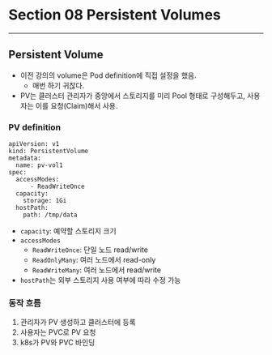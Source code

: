 # Section 08 Persistent Volumes

---
## Persistent Volume
- 이전 강의의 volume은 Pod definition에 직접 설정을 했음.
  - 매번 하기 귀찮다.
- PV는 클러스터 관리자가 중앙에서 스토리지를 미리 Pool 형태로 구성해두고, 
사용자는 이를 요청(Claim)해서 사용.

### PV definition
~~~
apiVersion: v1
kind: PersistentVolume
metadata:
  name: pv-vol1
spec:
  accessModes:
      - ReadWriteOnce
  capacity:
    storage: 1Gi
  hostPath:
    path: /tmp/data
~~~
- `capacity`: 예약할 스토리지 크기
- `accessModes`
  - `ReadWriteOnce`: 단일 노드 read/write
  - `ReadOnlyMany`: 여러 노드에서 read-only
  - `ReadWriteMany`: 여러 노드에서 read/write
- `hostPath`는 외부 스토리지 사용 여부에 따라 수정 가능

### 동작 흐름
1. 관리자가 PV 생성하고 클러스터에 등록
2. 사용자는 PVC로 PV 요청
3. k8s가 PV와 PVC 바인딩